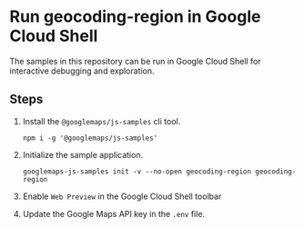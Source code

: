 # Run geocoding-region in Google Cloud Shell

The samples in this repository can be run in Google Cloud Shell for interactive debugging and exploration.

## Steps

1. Install the `@googlemaps/js-samples` cli tool.

    ```
    npm i -g '@googlemaps/js-samples'
    ```
1. Initialize the sample application. 
    ```
    googlemaps-js-samples init -v --no-open geocoding-region geocoding-region
    ```
1. Enable `Web Preview` in the Google Cloud Shell toolbar
1. Update the Google Maps API key in the `.env` file.
